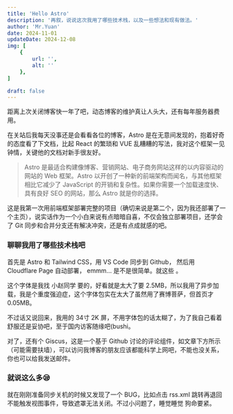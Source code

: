 ```yaml
---
title: 'Hello Astro'
description: '再叙，说说这次我用了哪些技术栈，以及一些想法和现有做法。'
author: 'Mr.Yuan'
date: 2024-11-01
updateDate: 2024-12-08
img: [
    {
        url: '',
        alt: ''
    },
]

draft: false
---
```


距离上次关闭博客快一年了吧，动态博客的维护真让人头大，还有每年服务器费用。

在关站后我每天没事还是会看看各位的博客，Astro 是在无意间发现的，抱着好奇的态度看了下文档，比起 React 的繁琐和 VUE 乱糟糟的写法，我对这个框架一见钟情，关键他的文档对新手很友好。

> Astro 是最适合构建像博客、营销网站、电子商务网站这样的以内容驱动的网站的 Web 框架。Astro 以开创了一种新的前端架构而闻名，与其他框架相比它减少了 JavaScript 的开销和复杂性。如果你需要一个加载速度快、具有良好 SEO 的网站，那么 Astro 就是你的选择。

这是我第一次用前端框架部署完整的项目（确切来说是第二个，因为我还部署了一个主页），说实话作为一个小白来说有点暗暗自喜，不仅会独立部署项目，还学会了 Git 同步和合并分支还有解决冲突，还是有点成就感的吧。

### 聊聊我用了哪些技术栈吧

首先是 Astro 和 Tailwind CSS，用 VS Code 同步到 Github， 然后用 Cloudflare Page 自动部署， emmm... 是不是很简单。就这些 。

这个字体是我找 小赵同学 要的，好看就是太大了要 2.5MB，所以我用了异步加载，我是个重度强迫症，这个字体包实在太大了虽然用了赛博菩萨，但首页才 0.05MB。

不过话又说回来，我用的 34寸 2K 屏，不用字体包的话太糊了，为了我自己看着舒服还是妥协吧，至于国内访客随缘吧(bushi。

对了，还有个 Giscus，这是一个基于 Github 讨论的评论组件，如文章下方所示（可能需要扶墙），可以访问我博客的朋友应该都能科学上网吧，不能也没关系，你也可以给我发送邮件。

### 就说这么多😪

就在刚刚准备同步关机的时候又发现了一个 BUG，比如点击 rss.xml 跳转再退回不能触发视图事件，导致遮罩无法关闭。不过小问题了，睡觉睡觉 狗命要紧。
